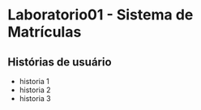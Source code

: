 # Laboratorio01 - Sistema de Matrículas

## Histórias de usuário

* historia 1
* historia 2
* historia 3
